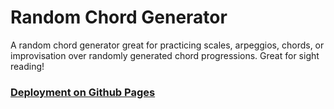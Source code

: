 # Random Chord Generator

A random chord generator great for practicing scales, arpeggios, chords, or improvisation over randomly generated chord progressions. Great for sight reading!

### [Deployment on Github Pages](https://seely1991.github.io/Random-Chord-Generator/)

